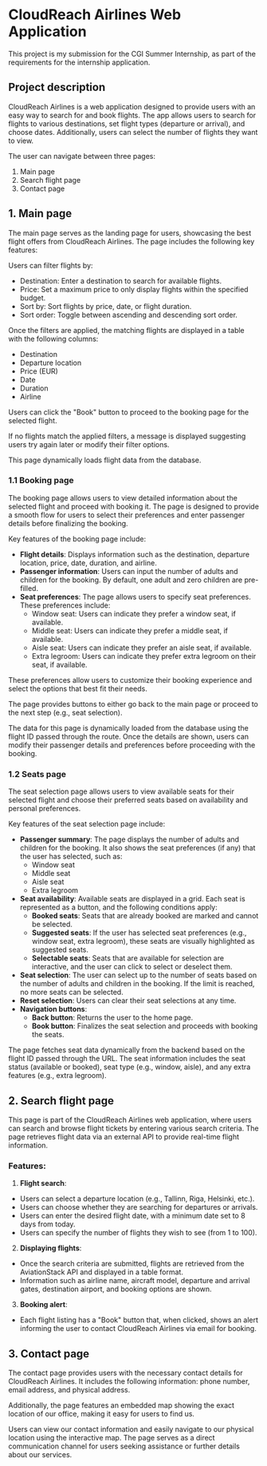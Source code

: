 # CloudReach Airlines Web Application

This project is my submission for the CGI Summer Internship, as part of the requirements for the internship application.

## Project description
CloudReach Airlines is a web application designed to provide users with an easy way to search for and book flights. The app allows users to search for flights to various destinations, set flight types (departure or arrival), and choose dates. Additionally, users can select the number of flights they want to view.

The user can navigate between three pages:
1. Main page
2. Search flight page
3. Contact page

## 1. Main page
The main page serves as the landing page for users, showcasing the best flight offers from CloudReach Airlines. The page includes the following key features:

Users can filter flights by:
- Destination: Enter a destination to search for available flights.
- Price: Set a maximum price to only display flights within the specified budget.
- Sort by: Sort flights by price, date, or flight duration.
- Sort order: Toggle between ascending and descending sort order.

Once the filters are applied, the matching flights are displayed in a table with the following columns:
- Destination
- Departure location
- Price (EUR)
- Date
- Duration
- Airline

Users can click the "Book" button to proceed to the booking page for the selected flight.

If no flights match the applied filters, a message is displayed suggesting users try again later or modify their filter options.

This page dynamically loads flight data from the database.

### 1.1 Booking page
The booking page allows users to view detailed information about the selected flight and proceed with booking it. The page is designed to provide a smooth flow for users to select their preferences and enter passenger details before finalizing the booking.

Key features of the booking page include:
- **Flight details**: Displays information such as the destination, departure location, price, date, duration, and airline.
- **Passenger information**: Users can input the number of adults and children for the booking. By default, one adult and zero children are pre-filled.
- **Seat preferences**: The page allows users to specify seat preferences. These preferences include:
  - Window seat: Users can indicate they prefer a window seat, if available.
  - Middle seat: Users can indicate they prefer a middle seat, if available.
  - Aisle seat: Users can indicate they prefer an aisle seat, if available.
  - Extra legroom: Users can indicate they prefer extra legroom on their seat, if available.

These preferences allow users to customize their booking experience and select the options that best fit their needs.

The page provides buttons to either go back to the main page or proceed to the next step (e.g., seat selection).

The data for this page is dynamically loaded from the database using the flight ID passed through the route. Once the details are shown, users can modify their passenger details and preferences before proceeding with the booking.

### 1.2 Seats page
The seat selection page allows users to view available seats for their selected flight and choose their preferred seats based on availability and personal preferences.

Key features of the seat selection page include:

- **Passenger summary**: The page displays the number of adults and children for the booking. It also shows the seat preferences (if any) that the user has selected, such as:
  - Window seat
  - Middle seat
  - Aisle seat
  - Extra legroom
- **Seat availability**: Available seats are displayed in a grid. Each seat is represented as a button, and the following conditions apply:
  - **Booked seats**: Seats that are already booked are marked and cannot be selected.
  - **Suggested seats**: If the user has selected seat preferences (e.g., window seat, extra legroom), these seats are visually highlighted as suggested seats.
  - **Selectable seats**: Seats that are available for selection are interactive, and the user can click to select or deselect them.
- **Seat selection**: The user can select up to the number of seats based on the number of adults and children in the booking. If the limit is reached, no more seats can be selected.
- **Reset selection**: Users can clear their seat selections at any time.
- **Navigation buttons**:
  - **Back button**: Returns the user to the home page.
  - **Book button**: Finalizes the seat selection and proceeds with booking the seats.

The page fetches seat data dynamically from the backend based on the flight ID passed through the URL. The seat information includes the seat status (available or booked), seat type (e.g., window, aisle), and any extra features (e.g., extra legroom).

## 2. Search flight page
This page is part of the CloudReach Airlines web application, where users can search and browse flight tickets by entering various search criteria. The page retrieves flight data via an external API to provide real-time flight information.

### Features:
1. **Flight search**:
  - Users can select a departure location (e.g., Tallinn, Riga, Helsinki, etc.).
  - Users can choose whether they are searching for departures or arrivals.
  - Users can enter the desired flight date, with a minimum date set to 8 days from today.
  - Users can specify the number of flights they wish to see (from 1 to 100).
  
2. **Displaying flights**:
  - Once the search criteria are submitted, flights are retrieved from the AviationStack API and displayed in a table format.
  - Information such as airline name, aircraft model, departure and arrival gates, destination airport, and booking options are shown.
  
3. **Booking alert**:
  - Each flight listing has a "Book" button that, when clicked, shows an alert informing the user to contact CloudReach Airlines via email for booking.

## 3. Contact page
The contact page provides users with the necessary contact details for CloudReach Airlines. It includes the following information: phone number, email address, and physical address.

Additionally, the page features an embedded map showing the exact location of our office, making it easy for users to find us.

Users can view our contact information and easily navigate to our physical location using the interactive map. The page serves as a direct communication channel for users seeking assistance or further details about our services.
